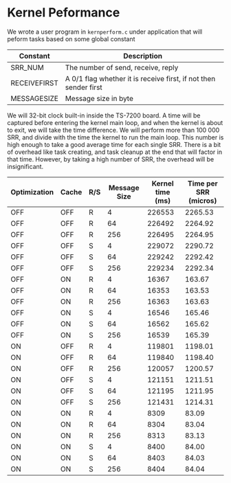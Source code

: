 # Kernel Peformance 

We wrote a user program in `kernperform.c` under application that will peform tasks based on some global constant

| Constant | Description |
| ------ | ------ |
| SRR_NUM | The number of send, receive, reply |
| RECEIVEFIRST | A 0/1 flag whether it is receive first, if not then sender first  |
| MESSAGESIZE | Message size in byte  |

We will 32-bit clock built-in inside the TS-7200 board. A time will be captured before entering the kernel main loop, and when the kernel is about to exit, we will take the time difference. We will perform more than 100 000 SRR, and divide with the time the kernel to run the main loop. This number is high enough to take a good average time for each single SRR. There is a bit of overhead like task creating, and task cleanup at the end that will factor in that time. However, by taking a high number of SRR, the overhead will be insignificant.

| Optimization | Cache | R/S | Message Size | Kernel time (ms) | Time per SRR (micros)
| ------------ | ----  | --- | ------------ | -----------      |  ----
| OFF          |   OFF  | R  | 4 | 226553 | 2265.53
| OFF          |   OFF  | R  | 64 | 226492 | 2264.92
| OFF          |   OFF  | R  | 256 | 226495 | 2264.95
| OFF          |   OFF  | S  | 4 | 229072 | 2290.72
| OFF          |   OFF  | S  | 64 | 229242 | 2292.42
| OFF          |   OFF  | S  | 256 | 229234 | 2292.34
| OFF          |   ON  | R  | 4 | 16367 | 163.67
| OFF          |   ON  | R  | 64 | 16353 | 163.53
| OFF          |   ON  | R  | 256 | 16363 | 163.63
| OFF          |   ON  | S  | 4 | 16546 | 165.46
| OFF          |   ON  | S  | 64 | 16562 | 165.62
| OFF          |   ON  | S  | 256 | 16539 | 165.39
| ON          |   OFF  | R  | 4 | 119801 | 1198.01
| ON          |   OFF  | R  | 64 |  119840 | 1198.40
| ON          |   OFF  | R  | 256 | 120057 | 1200.57
| ON          |   OFF  | S  | 4 | 121151 | 1211.51
| ON          |   OFF  | S  | 64 | 121195 | 1211.95
| ON          |   OFF  | S  | 256 | 121431 | 1214.31
| ON          |   ON  | R  | 4 | 8309 | 83.09
| ON          |   ON  | R  | 64 | 8304 | 83.04
| ON          |   ON  | R  | 256 | 8313 | 83.13
| ON          |   ON  | S  | 4 | 8400 | 84.00
| ON          |   ON  | S  | 64 | 8403 | 84.03
| ON          |   ON  | S  | 256 | 8404 | 84.04
